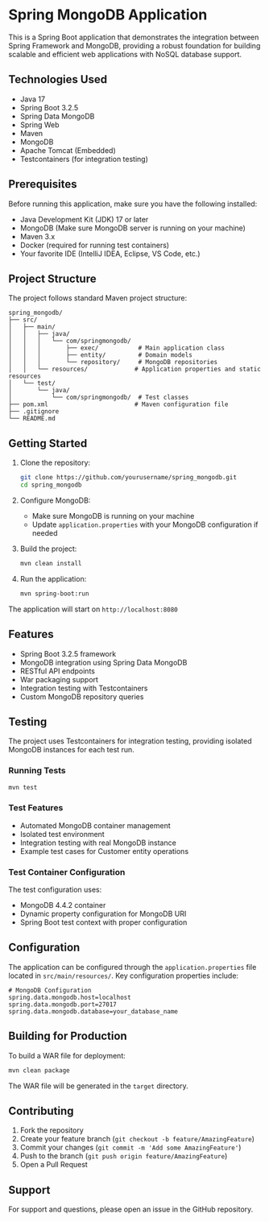 # Spring MongoDB Application

This is a Spring Boot application that demonstrates the integration between Spring Framework and MongoDB, providing a robust foundation for building scalable and efficient web applications with NoSQL database support.

## Technologies Used

- Java 17
- Spring Boot 3.2.5
- Spring Data MongoDB
- Spring Web
- Maven
- MongoDB
- Apache Tomcat (Embedded)
- Testcontainers (for integration testing)

## Prerequisites

Before running this application, make sure you have the following installed:

- Java Development Kit (JDK) 17 or later
- MongoDB (Make sure MongoDB server is running on your machine)
- Maven 3.x
- Docker (required for running test containers)
- Your favorite IDE (IntelliJ IDEA, Eclipse, VS Code, etc.)

## Project Structure

The project follows standard Maven project structure:

```
spring_mongodb/
├── src/
│   ├── main/
│   │   ├── java/
│   │   │   └── com/springmongodb/
│   │   │       ├── exec/           # Main application class
│   │   │       ├── entity/         # Domain models
│   │   │       └── repository/     # MongoDB repositories
│   │   └── resources/             # Application properties and static resources
│   └── test/
│       └── java/
│           └── com/springmongodb/  # Test classes
├── pom.xml                        # Maven configuration file
├── .gitignore
└── README.md
```

## Getting Started

1. Clone the repository:
   ```bash
   git clone https://github.com/yourusername/spring_mongodb.git
   cd spring_mongodb
   ```

2. Configure MongoDB:
   - Make sure MongoDB is running on your machine
   - Update `application.properties` with your MongoDB configuration if needed

3. Build the project:
   ```bash
   mvn clean install
   ```

4. Run the application:
   ```bash
   mvn spring-boot:run
   ```

The application will start on `http://localhost:8080`

## Features

- Spring Boot 3.2.5 framework
- MongoDB integration using Spring Data MongoDB
- RESTful API endpoints
- War packaging support
- Integration testing with Testcontainers
- Custom MongoDB repository queries

## Testing

The project uses Testcontainers for integration testing, providing isolated MongoDB instances for each test run.

### Running Tests

```bash
mvn test
```

### Test Features

- Automated MongoDB container management
- Isolated test environment
- Integration testing with real MongoDB instance
- Example test cases for Customer entity operations

### Test Container Configuration

The test configuration uses:
- MongoDB 4.4.2 container
- Dynamic property configuration for MongoDB URI
- Spring Boot test context with proper configuration

## Configuration

The application can be configured through the `application.properties` file located in `src/main/resources/`. Key configuration properties include:

```properties
# MongoDB Configuration
spring.data.mongodb.host=localhost
spring.data.mongodb.port=27017
spring.data.mongodb.database=your_database_name
```

## Building for Production

To build a WAR file for deployment:

```bash
mvn clean package
```

The WAR file will be generated in the `target` directory.

## Contributing

1. Fork the repository
2. Create your feature branch (`git checkout -b feature/AmazingFeature`)
3. Commit your changes (`git commit -m 'Add some AmazingFeature'`)
4. Push to the branch (`git push origin feature/AmazingFeature`)
5. Open a Pull Request

## Support

For support and questions, please open an issue in the GitHub repository. 
